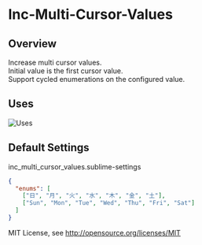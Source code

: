 # Inc-Multi-Cursor-Values
## Overview
Increase multi cursor values.  
Initial value is the first cursor value.  
Support cycled enumerations on the configured value.  

## Uses
![Uses](https://github.com/ryooo/Sublime-Text-3-Inc-Multi-Cursor-Values/raw/master/uses.gif)

## Default Settings
inc_multi_cursor_values.sublime-settings
```json
{
  "enums": [
    ["日", "月", "火", "水", "木", "金", "土"],
    ["Sun", "Mon", "Tue", "Wed", "Thu", "Fri", "Sat"]
  ]
}
```

MIT License, see http://opensource.org/licenses/MIT
